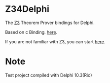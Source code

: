 # Z34Delphi
  The [Z3](https://github.com/Z3Prover/z3) Theorem Prover bindings for Delphi.

  Based on c Binding. [here](https://github.com/Z3Prover/z3/tree/master/src/api).

  If you are not familiar with Z3, you can start [here](https://github.com/Z3Prover/z3/wiki#background).


# Note
  Test project compiled with Delphi 10.3(Rio)


